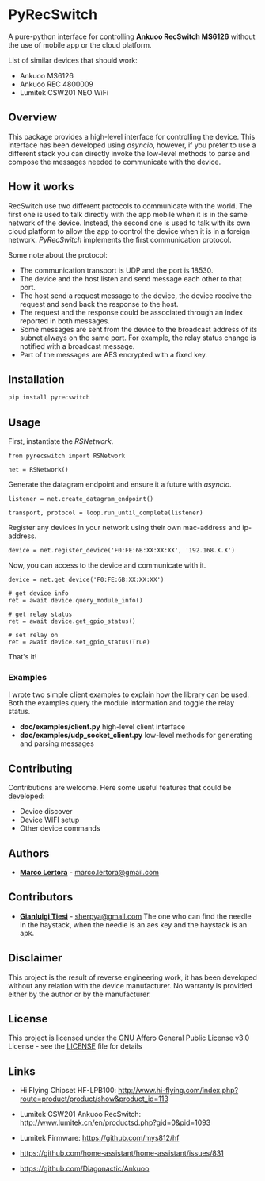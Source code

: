 # PyRecSwitch

A pure-python interface for controlling **Ankuoo RecSwitch MS6126** without the use of mobile app or the cloud platform. 

List of similar devices that should work:

* Ankuoo MS6126
* Ankuoo REC 4800009
* Lumitek CSW201 NEO WiFi

## Overview

This package provides a high-level interface for controlling the device. This interface has been developed 
using *asyncio*, however, if you prefer to use a different stack you can directly invoke the low-level methods 
to parse and compose the messages needed to communicate with the device.

## How it works

RecSwitch use two different protocols to communicate with the world. The first one is used to talk directly 
with the app mobile when it is in the same network of the device. Instead, the second one is used to talk with its own 
cloud platform to allow the app to control the device when it is in a foreign network. 
*PyRecSwitch* implements the first communication protocol.

Some note about the protocol:

* The communication transport is UDP and the port is 18530.
* The device and the host listen and send message each other to that port.
* The host send a request message to the device, the device receive the request and send back the response to the host.
* The request and the response could be associated through an index reported in both messages.
* Some messages are sent from the device to the broadcast address of its subnet always on the same port. For example, 
the relay status change is notified with a broadcast message.
* Part of the messages are AES encrypted with a fixed key.

## Installation

```bash
pip install pyrecswitch
```

## Usage

First, instantiate the *RSNetwork*.
```
from pyrecswitch import RSNetwork

net = RSNetwork()
```

Generate the datagram endpoint and ensure it a future with *asyncio*.
```
listener = net.create_datagram_endpoint()

transport, protocol = loop.run_until_complete(listener)
```

Register any devices in your network using their own mac-address and ip-address.
```
device = net.register_device('F0:FE:6B:XX:XX:XX', '192.168.X.X')
```

Now, you can access to the device and communicate with it.
```
device = net.get_device('F0:FE:6B:XX:XX:XX')

# get device info
ret = await device.query_module_info()

# get relay status
ret = await device.get_gpio_status()

# set relay on
ret = await device.set_gpio_status(True)
```

That's it!

### Examples

I wrote two simple client examples to explain how the library can be used. Both the examples query the module 
information and toggle the relay status.
   
* **doc/examples/client.py** high-level client interface
* **doc/examples/udp_socket_client.py** low-level methods for generating and parsing messages

## Contributing

Contributions are welcome. Here some useful features that could be developed:

* Device discover
* Device WIFI setup
* Other device commands

## Authors

* [**Marco Lertora**](https://github.com/marcolertora/) -  <marco.lertora@gmail.com>

## Contributors

* [**Gianluigi Tiesi**](https://github.com/sherpya) -  <sherpya@gmail.com>
The one who can find the needle in the haystack, when the needle is an aes key and the haystack is an apk. 

## Disclaimer

This project is the result of reverse engineering work, it has been developed without any relation with the device 
manufacturer. No warranty is provided either by the author or by the manufacturer.  

## License

This project is licensed under the GNU Affero General Public License v3.0 License - see the [LICENSE](LICENSE.md) file for details

## Links

* Hi Flying Chipset HF-LPB100: http://www.hi-flying.com/index.php?route=product/product/show&product_id=113

* Lumitek CSW201 Ankuoo RecSwitch: http://www.lumitek.cn/en/productsd.php?gid=0&pid=1093

* Lumitek Firmware: https://github.com/mys812/hf

* https://github.com/home-assistant/home-assistant/issues/831

* https://github.com/Diagonactic/Ankuoo
